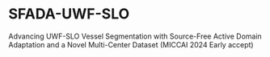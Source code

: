 # SFADA-UWF-SLO
Advancing UWF-SLO Vessel Segmentation with Source-Free Active Domain Adaptation and a Novel Multi-Center Dataset (MICCAI 2024 Early accept)
